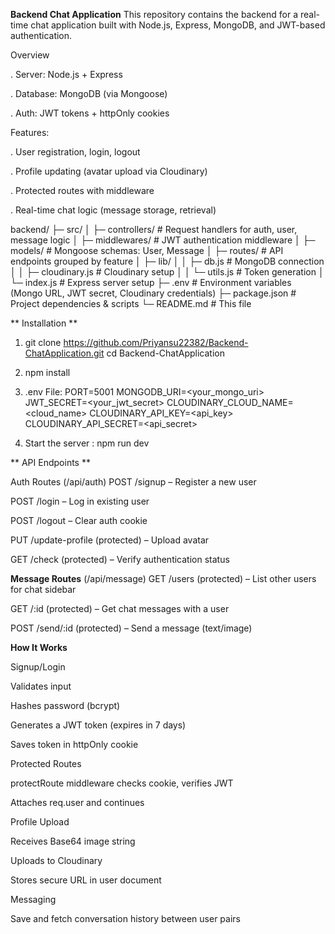 **Backend Chat Application**
This repository contains the backend for a real-time chat application built with Node.js, Express, MongoDB, and JWT-based authentication.

Overview

. Server: Node.js + Express

. Database: MongoDB (via Mongoose)

. Auth: JWT tokens + httpOnly cookies

Features:

. User registration, login, logout

. Profile updating (avatar upload via Cloudinary)

. Protected routes with middleware

. Real-time chat logic (message storage, retrieval)

backend/
├─ src/
│  ├─ controllers/         # Request handlers for auth, user, message logic
│  ├─ middlewares/         # JWT authentication middleware
│  ├─ models/              # Mongoose schemas: User, Message
│  ├─ routes/              # API endpoints grouped by feature
│  ├─ lib/
│  │    ├─ db.js           # MongoDB connection
│  │    ├─ cloudinary.js   # Cloudinary setup
│  │    └─ utils.js        # Token generation
│  └─ index.js             # Express server setup
├─ .env                    # Environment variables (Mongo URL, JWT secret, Cloudinary credentials)
├─ package.json            # Project dependencies & scripts
└─ README.md               # This file


** Installation **

1. git clone https://github.com/Priyansu22382/Backend-ChatApplication.git
cd Backend-ChatApplication

2. npm install

3. .env File:
   PORT=5001
   MONGODB_URI=<your_mongo_uri>
   JWT_SECRET=<your_jwt_secret>
   CLOUDINARY_CLOUD_NAME=<cloud_name>
   CLOUDINARY_API_KEY=<api_key>
   CLOUDINARY_API_SECRET=<api_secret>

4. Start the server : npm run dev



** API Endpoints **

Auth Routes (/api/auth)
POST /signup – Register a new user

POST /login – Log in existing user

POST /logout – Clear auth cookie

PUT /update-profile (protected) – Upload avatar

GET /check (protected) – Verify authentication status

**Message Routes** (/api/message)
GET /users (protected) – List other users for chat sidebar

GET /:id (protected) – Get chat messages with a user

POST /send/:id (protected) – Send a message (text/image)

**How It Works**


Signup/Login

Validates input

Hashes password (bcrypt)

Generates a JWT token (expires in 7 days)

Saves token in httpOnly cookie

Protected Routes

protectRoute middleware checks cookie, verifies JWT

Attaches req.user and continues

Profile Upload

Receives Base64 image string

Uploads to Cloudinary

Stores secure URL in user document

Messaging

Save and fetch conversation history between user pairs

